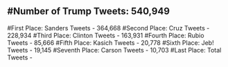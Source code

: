 #Number of Trump Tweets: 540,949
---
#First Place: Sanders Tweets - 364,668
#Second Place: Cruz Tweets - 228,934
#Third Place: Clinton Tweets - 163,931
#Fourth Place: Rubio Tweets - 85,666
#Fifth Place: Kasich Tweets - 20,778
#Sixth Place: Jeb! Tweets - 19,145
#Seventh Place: Carson Tweets - 10,703
#Last Place: Total Tweets -  
